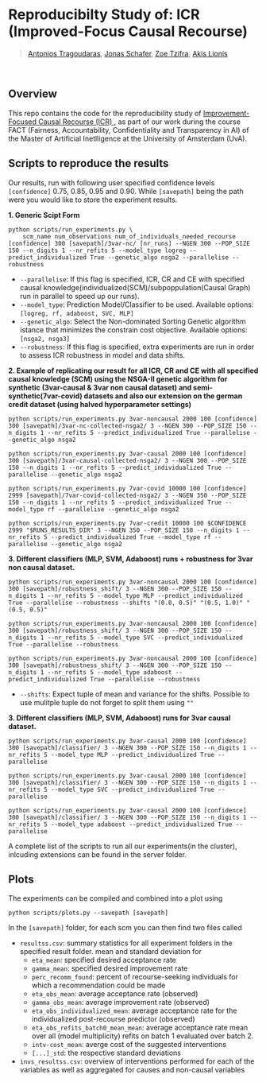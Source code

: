 # Reproducibilty Study of: ICR (Improved-Focus Causal Recourse)


> [Antonios Tragoudaras](https://github.com/antragoudaras/), 
[Jonas Schafer](), 
[Zoe Tzifra](), 
[Akis Lionis]()
<br>

## Overview
This repo contains the code for the reproducibility study of [Improvement-Focused Causal Recourse (ICR)
](https://arxiv.org/abs/2210.15709), as part of our work during the course FACT (Fairness, Accountability, Confidentiality and Transparency in AI) of the Master of Artificial Inetlligence at the University of Amsterdam (UvA).

<!-- training ITI-GEN and generating images that uniformly span across 
the categories of selected attributes. The main idea behind our approach is leveraging reference images to better represent diverse attributes. 
Key features of our method are:
- Only need datasets that capture the marginal distribution of individual attributes, bypassing the need for datasets that represent joint distributions of multiple attributes.
- The learned token embeddings are generalizable across different generative models. -->


## Scripts to reproduce the results
Our results, run with following user specified confidence levels ``[confidence]`` 0.75, 0.85, 0.95 and 0.90. While ```[savepath]``` being the path were you would like to store the experiment results.

**1. Generic Scipt Form**
```shell
python scripts/run_experiments.py \
    scm_name num_observations num_of_individuals_needed_recourse [confidence] 300 [savepath]/3var-nc/ [nr_runs] --NGEN 300 --POP_SIZE 150 --n_digits 1 --nr_refits 5 --model_type logreg --predict_individualized True --genetic_algo nsga2 --parallelise --robustness 
```
  - `--parallelise`: If this flag is specified, ICR, CR and CE with specified causal knowledge(individualized(SCM)/subpoppulation(Causal Graph) run in parallel to speed up our runs). 
  - `--model_type`: Prediction Model/Classifier to be used. Available options: `[logreg, rf, adaboost, SVC, MLP]`
  - `--genetic_algo`: Select the Non-dominated Sorting Genetic algorithm istance that minimizes the constrain cost objective. Available options: `[nsga2, nsga3]`
  - `--robustness`: If this flag is specified, extra experiments are run in order to assess ICR robustness in model and data shifts.
 
**2. Example of replicating our result for all ICR, CR and CE with all specified causal knowledge (SCM) using the NSGA-II genetic algorithm for synthetic (3var-causal & 3var non causal dataset) and semi-synthetic(7var-covid) datasets and also our extension on the german credit dataset (using halved hyperparameter settings)**
```shell
python scripts/run_experiments.py 3var-noncausal 2000 100 [confidence] 300 [savepath]/3var-nc-collected-nsga2/ 3 --NGEN 300 --POP_SIZE 150 --n_digits 1 --nr_refits 5 --predict_individualized True --parallelise --genetic_algo nsga2

python scripts/run_experiments.py 3var-causal 2000 100 [confidence] 300 [savepath]/3var-causal-collected-nsga2/ 3 --NGEN 300 --POP_SIZE 150 --n_digits 1 --nr_refits 5 --predict_individualized True --parallelise --genetic_algo nsga2

python scripts/run_experiments.py 7var-covid 10000 100 [confidence] 2999 [savepath]/7var-covid-collected-nsga2/ 3 --NGEN 350 --POP_SIZE 150 --n_digits 1 --nr_refits 5 --predict_individualized True --model_type rf --parallelise --genetic_algo nsga2

python scripts/run_experiments.py 7var-credit 10000 100 $CONFIDENCE 2999 "$RUNS_RESULTS_DIR" 3 --NGEN 350 --POP_SIZE 150 --n_digits 1 --nr_refits 5 --predict_individualized True --model_type rf --parallelise --genetic_algo nsga2
```
**3. Different classifiers (MLP, SVM, Adaboost) runs + robustness for 3var non causal dataset.**
```shell
python scripts/run_experiments.py 3var-noncausal 2000 100 [confidence] 300 [savepath]/robustness_shift/ 3 --NGEN 300 --POP_SIZE 150 --n_digits 1 --nr_refits 5 --model_type MLP --predict_individualized True --parallelise --robustness --shifts "(0.0, 0.5)" "(0.5, 1.0)" "(0.5, 0.5)"

python scripts/run_experiments.py 3var-noncausal 2000 100 [confidence] 300 [savepath]/robustness_shift/ 3 --NGEN 300 --POP_SIZE 150 --n_digits 1 --nr_refits 5 --model_type SVC --predict_individualized True --parallelise --robustness

python scripts/run_experiments.py 3var-noncausal 2000 100 [confidence] 300 [savepath]/robustness_shift/ 3 --NGEN 300 --POP_SIZE 150 --n_digits 1 --nr_refits 5 --model_type adaboost --predict_individualized True --parallelise --robustness
```
- `--shifts`: Expect tuple of mean and variance for the shifts. Possible to use mulitple tuple do not forget to split them using `""`

**3. Different classifiers (MLP, SVM, Adaboost) runs for 3var causal dataset.**
```shell
python scripts/run_experiments.py 3var-causal 2000 100 [confidence] 300 [savepath]/classifier/ 3 --NGEN 300 --POP_SIZE 150 --n_digits 1 --nr_refits 5 --model_type MLP --predict_individualized True --parallelise

python scripts/run_experiments.py 3var-causal 2000 100 [confidence] 300 [savepath]/classifier/ 3 --NGEN 300 --POP_SIZE 150 --n_digits 1 --nr_refits 5 --model_type SVC --predict_individualized True --parallelise

python scripts/run_experiments.py 3var-causal 2000 100 [confidence] 300 [savepath]/classifier/ 3 --NGEN 300 --POP_SIZE 150 --n_digits 1 --nr_refits 5 --model_type adaboost --predict_individualized True --parallelise
```


A complete list of the scripts to run all our experiments(in the cluster), inlcuding extensions can be found in the server folder.

## Plots 

The experiments can be compiled and combined into a plot using 

```shell
python scripts/plots.py --savepath [savepath]
```

In the ``[savepath]`` folder, for each scm you can then find two files called

- ``resultss.csv``: summary statistics for all experiment folders in the specified result folder. mean and standard deviation for
  - `eta_mean`: specified desired acceptance rate
  - `gamma_mean`: specified desired improvement rate
  - `perc_recomm_found`: percent of recourse-seeking individuals for which a recommendation could be made
  - `eta_obs_mean`: average acceptance rate (observed)
  - `gamma_obs_mean`: average improvement rate (observed)
  - `eta_obs_individualized_mean`: average acceptance rate for the individualized post-recourse predictor (observed)
  - `eta_obs_refits_batch0_mean_mean`: average acceptance rate mean over all (model multiplicity) refits on batch 1 evaluated over batch 2. 
  - `intv-cost_mean`: averge cost of the suggested interventions
  - `[...]_std`: the respective standard deviations
- ``invs_resultss.csv``: overview of interventions performed for each of the variables as well as aggregated for causes and non-causal variables

